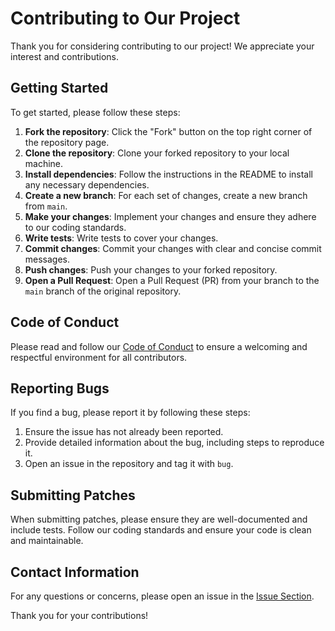 # Contributing to Our Project

Thank you for considering contributing to our project! We appreciate your interest and contributions.

## Getting Started

To get started, please follow these steps:

1. **Fork the repository**: Click the "Fork" button on the top right corner of the repository page.
2. **Clone the repository**: Clone your forked repository to your local machine.
3. **Install dependencies**: Follow the instructions in the README to install any necessary dependencies.
4. **Create a new branch**: For each set of changes, create a new branch from `main`.
5. **Make your changes**: Implement your changes and ensure they adhere to our coding standards.
6. **Write tests**: Write tests to cover your changes.
7. **Commit changes**: Commit your changes with clear and concise commit messages.
8. **Push changes**: Push your changes to your forked repository.
9. **Open a Pull Request**: Open a Pull Request (PR) from your branch to the `main` branch of the original repository.

## Code of Conduct

Please read and follow our [Code of Conduct](CODE_OF_CONDUCT.md) to ensure a welcoming and respectful environment for all contributors.

## Reporting Bugs

If you find a bug, please report it by following these steps:

1. Ensure the issue has not already been reported.
2. Provide detailed information about the bug, including steps to reproduce it.
3. Open an issue in the repository and tag it with `bug`.

## Submitting Patches

When submitting patches, please ensure they are well-documented and include tests. Follow our coding standards and ensure your code is clean and maintainable.

## Contact Information

For any questions or concerns, please open an issue in the [Issue Section](https://github.com/algosup/2024-2025-project-4-web-fpga-team-7/issues).

Thank you for your contributions!